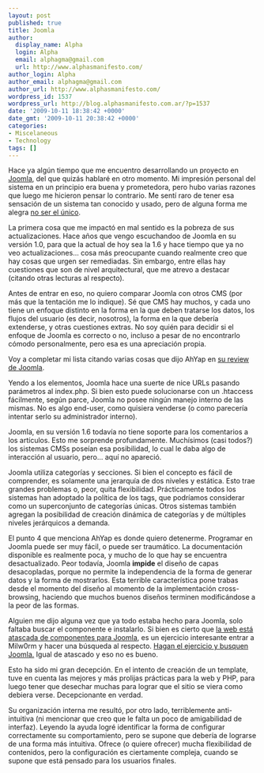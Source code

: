 ```yaml
---
layout: post
published: true
title: Joomla
author:
  display_name: Alpha
  login: Alpha
  email: alphagma@gmail.com
  url: http://www.alphasmanifesto.com/
author_login: Alpha
author_email: alphagma@gmail.com
author_url: http://www.alphasmanifesto.com/
wordpress_id: 1537
wordpress_url: http://blog.alphasmanifesto.com.ar/?p=1537
date: '2009-10-11 18:38:42 +0000'
date_gmt: '2009-10-11 20:38:42 +0000'
categories:
- Miscelaneous
- Technology
tags: []
---
```


<span style="background-color: #ffffff;">Hace ya algún tiempo que me encuentro desarrollando un proyecto en [Joomla](http://www.joomla.org/), del que quizás hablaré en otro momento. Mi impresión personal del sistema en un principio era buena y prometedora, pero hubo varias razones que luego me hicieron pensar lo contrario. Me sentí raro de tener esa sensación de un sistema tan conocido y usado, pero de alguna forma me alegra [no ser el único](http://www.google.com/search?q=joomla+(sucks+|+stinks)).</span>

La primera cosa que me impactó en mal sentido es la pobreza de sus actualizaciones. Hace años que vengo escuchandoo de Joomla en su versión 1.0, para que la actual de hoy sea la 1.6 y hace tiempo que ya no veo actualizaciones... cosa más preocupante cuando realmente creo que hay cosas que urgen ser remediadas. Sin embargo, entre ellas hay cuestiones que son de nivel arquitectural, que me atrevo a destacar (citando otras lecturas al respecto).

Antes de entrar en eso, no quiero comparar Joomla con otros CMS (por más que la tentación me lo indique). Sé que CMS hay muchos, y cada uno tiene un enfoque distinto en la forma en la que deben tratarse los datos, los flujos del usuario (es decir, nosotros), la forma en la que debería extenderse, y otras cuestiones extras. No soy quién para decidir si el enfoque de Joomla es correcto o no, incluso a pesar de no encontrarlo cómodo personalmente, pero esa es una apreciación propia.

Voy a completar mi lista citando varias cosas que dijo AhYap en [su review de Joomla](http://www.ahyap.com/blog/joomla-sucks.php).

Yendo a los elementos, Joomla hace una suerte de nice  URLs pasando parámetros al index.php. Si bien esto puede solucionarse con un .htaccess fácilmente, según parce, Joomla no posee ningún manejo interno de las mismas. No es algo end-user, como quisiera venderse (o como parecería intentar serlo su administrador interno).

Joomla, en su versión 1.6 todavía no tiene soporte para los comentarios a los artículos. Esto me sorprende profundamente. Muchísimos (casi todos?) los sistemas CMSs poseían esa posibilidad, lo cual le daba algo de interacción al usuario, pero... aquí no apareció.

Joomla utiliza categorías y secciones. Si bien el concepto es fácil de comprender, es solamente una jerarquía de dos niveles y estática. Esto trae grandes problemas o, peor, quita flexibilidad. Prácticamente todos los sistemas han adoptado la política de los tags, que podríamos considerar como un superconjunto de categorías únicas. Otros sistemas también agregan la posibilidad de creación dinámica de categorías y de múltiples niveles jerárquicos a demanda.

El punto 4 que menciona AhYap es donde quiero detenerme. Programar en Joomla puede ser muy fácil, o puede ser traumático. La documentación disponible es realmente poca, y mucho de lo que hay se encuentra desactualizado. Peor todavía, Joomla **impide** el diseño de capas desacopladas, porque no permite la independencia de la forma de generar datos y la forma de mostrarlos. Esta terrible característica pone trabas desde el momento del diseño al momento de la implementación cross-browsing, haciendo que muchos buenos diseños terminen modificándose a la peor de las formas.

Alguien me dijo alguna vez que ya todo estaba hecho para Joomla, solo faltaba buscar el componente e instalarlo. Si bien es cierto que [la web está atascada de componentes para Joomla](http://www.google.com.ar/search?q=joomla+component), es un ejercicio interesante entrar a Milw0rm y hacer una búsqueda al respecto. [Hagan el ejercicio y busquen Joomla.](http://milw0rm.com/search.php) Igual de atascado y eso no es bueno.

Esto ha sido mi gran decepción. En el intento de creación de un template, tuve en cuenta las mejores y más prolijas prácticas para la web y PHP, para luego tener que desechar muchas para lograr que el sitio se viera como debiera verse. Decepcionante en verdad.

Su organización interna me resultó, por otro lado, terriblemente anti-intuitiva (ni mencionar que creo que le falta un poco de amigabilidad de interfaz). Leyendo la ayuda logré identificar la forma de configurar correctamente su comportamiento, pero se supone que debería de lograrse de una forma más intuitiva. Ofrece (o quiere ofrecer) mucha flexibilidad de contenidos, pero la configuración es ciertamente compleja, cuando se supone que está pensado para los usuarios finales.
